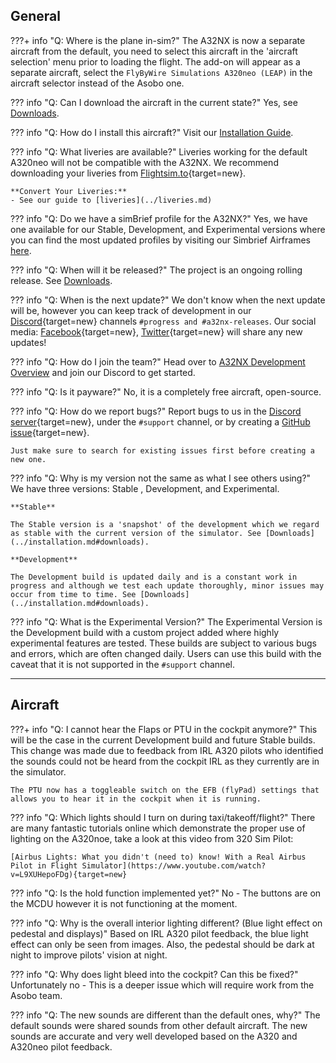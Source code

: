 ## General

???+ info "Q: Where is the plane in-sim?"
    The A32NX is now a separate aircraft from the default, you need to select this aircraft in the 'aircraft selection' menu prior to loading the flight. The add-on will appear as a separate aircraft, select the `FlyByWire Simulations A320neo (LEAP)` in the aircraft selector instead of the Asobo one.

??? info "Q: Can I download the aircraft in the current state?"
    Yes, see [Downloads](../installation.md#downloads).

??? info "Q: How do I install this aircraft?"
    Visit our [Installation Guide](../installation.md).

??? info "Q: What liveries are available?"
    Liveries working for the default A320neo will not be compatible with the A32NX. We recommend downloading your liveries from [Flightsim.to](https://flightsim.to/c/liveries/flybywire-a32nx/){target=new}.

    **Convert Your Liveries:**
    - See our guide to [liveries](../liveries.md)

??? info "Q: Do we have a simBrief profile for the A32NX?"
    Yes, we have one available for our Stable, Development, and Experimental versions where you can find the most updated profiles by visiting our Simbrief Airframes [here](../installation.md#simbrief-airframe).


??? info "Q: When will it be released?"
    The project is an ongoing rolling release. See [Downloads](../installation.md#downloads).

??? info "Q: When is the next update?"
    We don't know when the next update will be, however you can keep track of development in our [Discord](https://discord.gg/flybywire){target=new} channels `#progress and #a32nx-releases`. Our social media: [Facebook](https://www.facebook.com/FlyByWireSimulations){target=new}, [Twitter](https://twitter.com/FlybywireSim){target=new} will share any new updates!

??? info "Q: How do I join the team?"
    Head over to [A32NX Development Overview](../../dev-corner/dev-guide/index.md) and join our Discord to get started.

??? info "Q: Is it payware?"
    No, it is a completely free aircraft, open-source.

??? info "Q: How do we report bugs?"
    Report bugs to us in the [Discord server](https://discord.gg/flybywire){target=new}, under the `#support` channel, or by creating a [GitHub issue](https://github.com/flybywiresim/a32nx/issues/new/choose){target=new}.

    Just make sure to search for existing issues first before creating a new one.

??? info "Q: Why is my version not the same as what I see others using?"
    We have three versions: Stable , Development, and Experimental.

    **Stable**

    The Stable version is a 'snapshot' of the development which we regard as stable with the current version of the simulator. See [Downloads](../installation.md#downloads).

    **Development**

    The Development build is updated daily and is a constant work in progress and although we test each update thoroughly, minor issues may occur from time to time. See [Downloads](../installation.md#downloads).

??? info "Q: What is the Experimental Version?"
    The Experimental Version is the Development build with a custom project added where highly experimental features are tested. These builds are subject to various bugs and errors, which are often changed daily. Users can use this build with the caveat that it is not supported in the `#support` channel.

---

## Aircraft

???+ info "Q: I cannot hear the Flaps or PTU in the cockpit anymore?"
    This will be the case in the current Development build and future Stable builds. This change was made due to feedback from IRL A320 pilots who identified the sounds could not be heard from the cockpit IRL as they currently are in the simulator.

    The PTU now has a toggleable switch on the EFB (flyPad) settings that allows you to hear it in the cockpit when it is running.

??? info "Q: Which lights should I turn on during taxi/takeoff/flight?"
    There are many fantastic tutorials online which demonstrate the proper use of lighting on the A320noe, take a look at this video from 320 Sim Pilot:

    [Airbus Lights: What you didn't (need to) know! With a Real Airbus Pilot in Flight Simulator](https://www.youtube.com/watch?v=L9XUHepoFDg){target=new}

??? info "Q: Is the hold function implemented yet?"
    No - The buttons are on the MCDU however it is not functioning at the moment.

??? info "Q: Why is the overall interior lighting different? (Blue light effect on pedestal and displays)"
    Based on IRL A320 pilot feedback, the blue light effect can only be seen from images. Also, the pedestal should be dark at night to improve pilots' vision at night.

??? info "Q: Why does light bleed into the cockpit? Can this be fixed?"
    Unfortunately no - This is a deeper issue which will require work from the Asobo team.

??? info "Q: The new sounds are different than the default ones, why?"
    The default sounds were shared sounds from other default aircraft. The new sounds are accurate and very well developed based on the A320 and A320neo pilot feedback.

